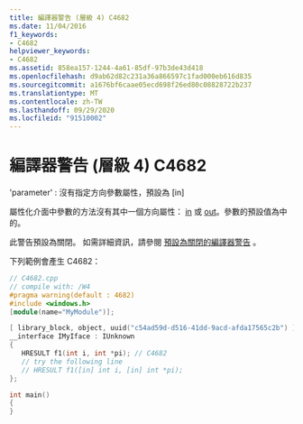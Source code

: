 ```yaml
---
title: 編譯器警告 (層級 4) C4682
ms.date: 11/04/2016
f1_keywords:
- C4682
helpviewer_keywords:
- C4682
ms.assetid: 858ea157-1244-4a61-85df-97b3de43d418
ms.openlocfilehash: d9ab62d82c231a36a866597c1fad000eb616d835
ms.sourcegitcommit: a1676bf6caae05ecd698f26ed80c08828722b237
ms.translationtype: MT
ms.contentlocale: zh-TW
ms.lasthandoff: 09/29/2020
ms.locfileid: "91510002"
---
```

# <a name="compiler-warning-level-4-c4682"></a>編譯器警告 (層級 4) C4682

'parameter' : 沒有指定方向參數屬性，預設為 [in]

屬性化介面中參數的方法沒有其中一個方向屬性： [in](../../windows/attributes/in-cpp.md) 或 [out](../../windows/attributes/out-cpp.md)。參數的預設值為中的。

此警告預設為關閉。 如需詳細資訊，請參閱 [預設為關閉的編譯器警告](../../preprocessor/compiler-warnings-that-are-off-by-default.md) 。

下列範例會產生 C4682：

```cpp
// C4682.cpp
// compile with: /W4
#pragma warning(default : 4682)
#include <windows.h>
[module(name="MyModule")];

[ library_block, object, uuid("c54ad59d-d516-41dd-9acd-afda17565c2b") ]
__interface IMyIface : IUnknown
{
   HRESULT f1(int i, int *pi); // C4682
   // try the following line
   // HRESULT f1([in] int i, [in] int *pi);
};

int main()
{
}
```
